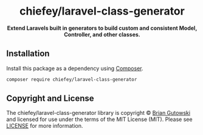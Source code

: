 <h1 align="center">chiefey/laravel-class-generator</h1>

<p align="center">
    <strong>Extend Laravels built in generators to build custom and consistent Model, Controller, and other classes.</strong>
</p>


## Installation

Install this package as a dependency using [Composer](https://getcomposer.org).

``` bash
composer require chiefey/laravel-class-generator
```


## Copyright and License

The chiefey/laravel-class-generator library is copyright © [Brian Gutowski](https://chiefey.com)
and licensed for use under the terms of the
MIT License (MIT). Please see [LICENSE](LICENSE) for more information.